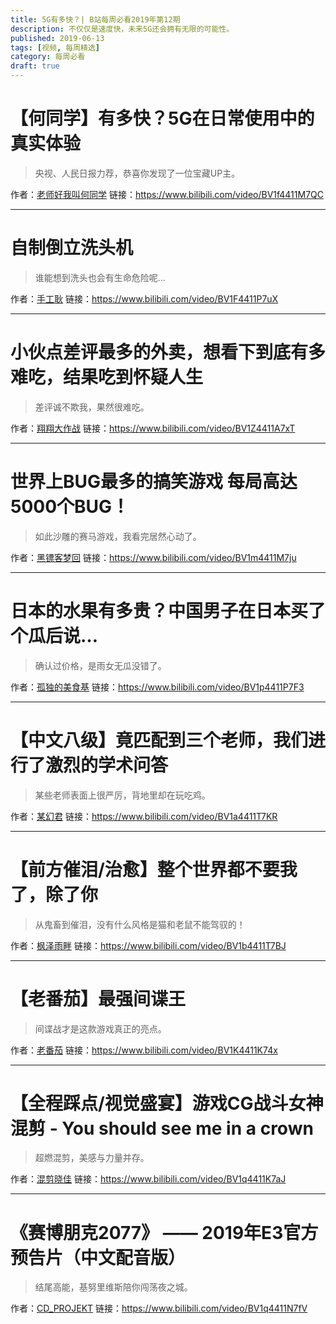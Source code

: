 ```yaml
---
title: 5G有多快？| B站每周必看2019年第12期
description: 不仅仅是速度快，未来5G还会拥有无限的可能性。
published: 2019-06-13
tags: [视频, 每周精选]
category: 每周必看
draft: true
---
```


# 【何同学】有多快？5G在日常使用中的真实体验
> 央视、人民日报力荐，恭喜你发现了一位宝藏UP主。

作者：[老师好我叫何同学](https://space.bilibili.com/163637592)
链接：https://www.bilibili.com/video/BV1f4411M7QC

---

# 自制倒立洗头机
> 谁能想到洗头也会有生命危险呢...

作者：[手工耿](https://space.bilibili.com/280793434)
链接：https://www.bilibili.com/video/BV1F4411P7uX

---

# 小伙点差评最多的外卖，想看下到底有多难吃，结果吃到怀疑人生
> 差评诚不欺我，果然很难吃。

作者：[翔翔大作战](https://space.bilibili.com/196356191)
链接：https://www.bilibili.com/video/BV1Z4411A7xT

---

# 世界上BUG最多的搞笑游戏 每局高达5000个BUG！
> 如此沙雕的赛马游戏，我看完居然心动了。

作者：[黑镖客梦回](https://space.bilibili.com/10558098)
链接：https://www.bilibili.com/video/BV1m4411M7ju

---

# 日本的水果有多贵？中国男子在日本买了个瓜后说…
> 确认过价格，是雨女无瓜没错了。

作者：[孤独的美食基](https://space.bilibili.com/4474705)
链接：https://www.bilibili.com/video/BV1p4411P7F3

---

# 【中文八级】竟匹配到三个老师，我们进行了激烈的学术问答
> 某些老师表面上很严厉，背地里却在玩吃鸡。

作者：[某幻君](https://space.bilibili.com/1577804)
链接：https://www.bilibili.com/video/BV1a4411T7KR

---

# 【前方催泪/治愈】整个世界都不要我了，除了你
> 从鬼畜到催泪，没有什么风格是猫和老鼠不能驾驭的！

作者：[枫泽雨畔](https://space.bilibili.com/130130236)
链接：https://www.bilibili.com/video/BV1b4411T7BJ

---

# 【老番茄】最强间谍王
> 间谍战才是这款游戏真正的亮点。

作者：[老番茄](https://space.bilibili.com/546195)
链接：https://www.bilibili.com/video/BV1K4411K74x

---

# 【全程踩点/视觉盛宴】游戏CG战斗女神混剪 - You should see me in a crown
> 超燃混剪，美感与力量并存。

作者：[混剪晓佳](https://space.bilibili.com/4779837)
链接：https://www.bilibili.com/video/BV1q4411K7aJ

---

# 《赛博朋克2077》 —— 2019年E3官方预告片（中文配音版）
> 结尾高能，基努里维斯陪你闯荡夜之城。

作者：[CD_PROJEKT](https://space.bilibili.com/271442527)
链接：https://www.bilibili.com/video/BV1q4411N7fV

